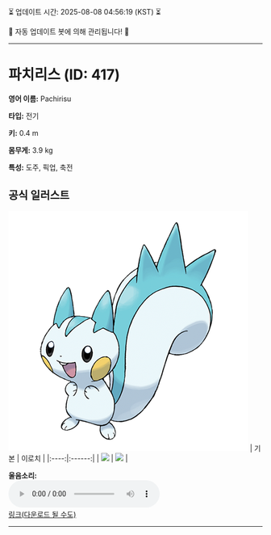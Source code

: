 
⏳ 업데이트 시간: 2025-08-08 04:56:19 (KST) ⏳

🤖 자동 업데이트 봇에 의해 관리됩니다! 🤖

---

# 파치리스 (ID: 417)
**영어 이름:** Pachirisu

**타입:** 전기

**키:** 0.4 m

**몸무게:** 3.9 kg

**특성:** 도주, 픽업, 축전

## 공식 일러스트
![](https://raw.githubusercontent.com/PokeAPI/sprites/master/sprites/pokemon/other/official-artwork/417.png)
| 기본 | 이로치 |
|:----:|:------:|
| <img src="http://play.pokemonshowdown.com/sprites/ani/pachirisu.gif" width="200"> | <img src="http://play.pokemonshowdown.com/sprites/ani-shiny/pachirisu.gif" width="200"> |

**울음소리:**<br><audio controls src="https://raw.githubusercontent.com/PokeAPI/cries/main/cries/pokemon/latest/417.ogg"></audio><br> [링크(다운로드 될 수도)](https://raw.githubusercontent.com/PokeAPI/cries/main/cries/pokemon/latest/417.ogg)


---
